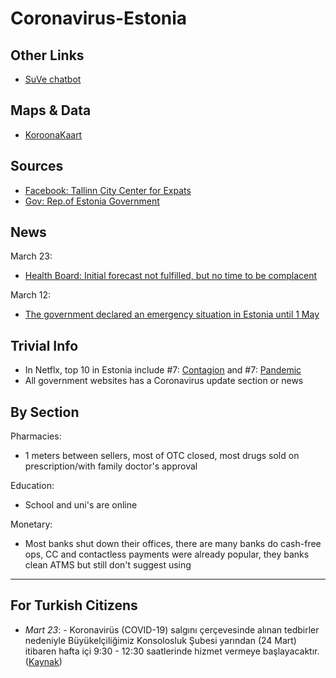 # Coronavirus-Estonia

## Other Links
- [SuVe chatbot](https://eebot.ee/en/)

## Maps & Data
- [KoroonaKaart](https://koroonakaart.ee/en)

## Sources
- [Facebook: Tallinn City Center for Expats](https://www.facebook.com/groups/1199304950256641/)
- [Gov: Rep.of Estonia Government](https://www.valitsus.ee/en/news)

## News
March 23:
- [Health Board: Initial forecast not fulfilled, but no time to be complacent](https://news.err.ee/1067682/health-board-initial-forecast-not-fulfilled-but-no-time-to-be-complacent)

March 12:
- [The government declared an emergency situation in Estonia until 1 May](https://www.valitsus.ee/en/news/government-declared-emergency-situation-estonia-until-1-may)

## Trivial Info
- In Netflx, top 10 in Estonia include #7: [Contagion](https://www.imdb.com/title/tt1598778/) and #7: [Pandemic](https://www.imdb.com/title/tt11497904/)
- All government websites has a Coronavirus update section or news

## By Section
Pharmacies:
- 1 meters between sellers, most of OTC closed, most drugs sold on prescription/with family doctor's approval

Education:
- School and uni's are online

Monetary:
- Most banks shut down their offices, there are many banks do cash-free ops, CC and contactless payments were already popular, they banks clean ATMS but still don't suggest using

***

## For Turkish Citizens
- *Mart 23*: - Koronavirüs (COVID-19) salgını çerçevesinde alınan tedbirler nedeniyle
 Büyükelçiliğimiz Konsolosluk Şubesi yarından (24 Mart)
 itibaren hafta içi 9:30 - 12:30 saatlerinde hizmet vermeye başlayacaktır. ([Kaynak](https://www.facebook.com/groups/703210996411998/))
 
